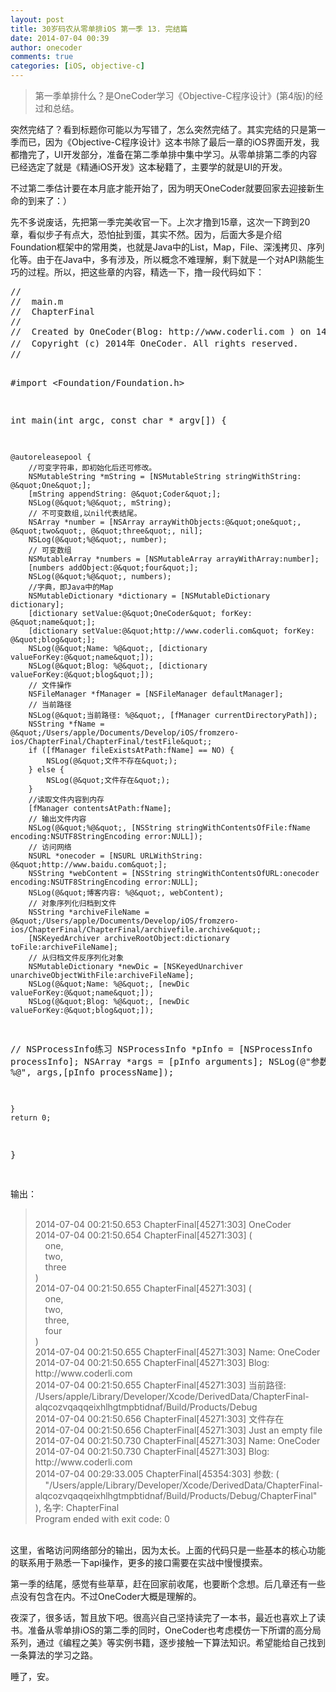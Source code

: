 ```yaml
---
layout: post
title: 30岁码农从零单排iOS 第一季 13. 完结篇
date: 2014-07-04 00:39
author: onecoder
comments: true
categories: [iOS, objective-c]
---
```

<blockquote>
	<p>
		第一季单排什么？是OneCoder学习《Objective-C程序设计》(第4版)的经过和总结。</p>
</blockquote>
<p>
	突然完结了？看到标题你可能以为写错了，怎么突然完结了。其实完结的只是第一季而已，因为《Objective-C程序设计》这本书除了最后一章的iOS界面开发，我都撸完了，UI开发部分，准备在第二季单排中集中学习。从零单排第二季的内容已经选定了就是《精通iOS开发》这本秘籍了，主要学的就是UI的开发。</p>
<p>
	不过第二季估计要在本月底才能开始了，因为明天OneCoder就要回家去迎接新生命的到来了：）</p>
<p>
	先不多说废话，先把第一季完美收官一下。上次才撸到15章，这次一下跨到20章，看似步子有点大，恐怕扯到蛋，其实不然。因为，后面大多是介绍Foundation框架中的常用类，也就是Java中的List，Map，File、深浅拷贝、序列化等。由于在Java中，多有涉及，所以概念不难理解，剩下就是一个对API熟能生巧的过程。所以，把这些章的内容，精选一下，撸一段代码如下：</p>
<pre class="brush:csharp;first-line:1;pad-line-numbers:true;highlight:null;collapse:false;">
//
//  main.m
//  ChapterFinal
//
//  Created by OneCoder(Blog: http://www.coderli.com ) on 14-7-3.
//  Copyright (c) 2014年 OneCoder. All rights reserved.
//

#import &lt;Foundation/Foundation.h&gt;


int main(int argc, const char * argv[])
{
   
    @autoreleasepool {
        //可变字符串，即初始化后还可修改。
        NSMutableString *mString = [NSMutableString stringWithString: @&quot;One&quot;];
        [mString appendString: @&quot;Coder&quot;];
        NSLog(@&quot;%@&quot;, mString);
        // 不可变数组,以nil代表结尾。
        NSArray *number = [NSArray arrayWithObjects:@&quot;one&quot;, @&quot;two&quot;, @&quot;three&quot;, nil];
        NSLog(@&quot;%@&quot;, number);
        // 可变数组
        NSMutableArray *numbers = [NSMutableArray arrayWithArray:number];
        [numbers addObject:@&quot;four&quot;];
        NSLog(@&quot;%@&quot;, numbers);
        //字典，即Java中的Map
        NSMutableDictionary *dictionary = [NSMutableDictionary dictionary];
        [dictionary setValue:@&quot;OneCoder&quot; forKey: @&quot;name&quot;];
        [dictionary setValue:@&quot;http://www.coderli.com&quot; forKey: @&quot;blog&quot;];
        NSLog(@&quot;Name: %@&quot;, [dictionary valueForKey:@&quot;name&quot;]);
        NSLog(@&quot;Blog: %@&quot;, [dictionary valueForKey:@&quot;blog&quot;]);
        // 文件操作
        NSFileManager *fManager = [NSFileManager defaultManager];
        // 当前路径
        NSLog(@&quot;当前路径: %@&quot;, [fManager currentDirectoryPath]);
        NSString *fName = @&quot;/Users/apple/Documents/Develop/iOS/fromzero-ios/ChapterFinal/ChapterFinal/testFile&quot;;
        if ([fManager fileExistsAtPath:fName] == NO) {
            NSLog(@&quot;文件不存在&quot;);
        } else {
            NSLog(@&quot;文件存在&quot;);
        }
        //读取文件内容到内存
        [fManager contentsAtPath:fName];
        // 输出文件内容
        NSLog(@&quot;%@&quot;, [NSString stringWithContentsOfFile:fName encoding:NSUTF8StringEncoding error:NULL]);
        // 访问网络
        NSURL *onecoder = [NSURL URLWithString: @&quot;http://www.baidu.com&quot;];
        NSString *webContent = [NSString stringWithContentsOfURL:onecoder encoding:NSUTF8StringEncoding error:NULL];
        NSLog(@&quot;博客内容: %@&quot;, webContent);
        // 对象序列化归档到文件
        NSString *archiveFileName = @&quot;/Users/apple/Documents/Develop/iOS/fromzero-ios/ChapterFinal/ChapterFinal/archivefile.archive&quot;;
        [NSKeyedArchiver archiveRootObject:dictionary toFile:archiveFileName];
        // 从归档文件反序列化对象
        NSMutableDictionary *newDic = [NSKeyedUnarchiver unarchiveObjectWithFile:archiveFileName];
        NSLog(@&quot;Name: %@&quot;, [newDic valueForKey:@&quot;name&quot;]);
        NSLog(@&quot;Blog: %@&quot;, [newDic valueForKey:@&quot;blog&quot;]);
// NSProcessInfo练习
        NSProcessInfo *pInfo = [NSProcessInfo processInfo];
        NSArray *args = [pInfo arguments];
        NSLog(@&quot;参数: %@, 名字: %@&quot;, args,[pInfo processName]);

    }
    return 0;
}

</pre>
<p>
	输出：</p>
<blockquote>
	<p>
		<br />
		2014-07-04 00:21:50.653 ChapterFinal[45271:303] OneCoder<br />
		2014-07-04 00:21:50.654 ChapterFinal[45271:303] (<br />
		&nbsp;&nbsp;&nbsp; one,<br />
		&nbsp;&nbsp;&nbsp; two,<br />
		&nbsp;&nbsp;&nbsp; three<br />
		)<br />
		2014-07-04 00:21:50.655 ChapterFinal[45271:303] (<br />
		&nbsp;&nbsp;&nbsp; one,<br />
		&nbsp;&nbsp;&nbsp; two,<br />
		&nbsp;&nbsp;&nbsp; three,<br />
		&nbsp;&nbsp;&nbsp; four<br />
		)<br />
		2014-07-04 00:21:50.655 ChapterFinal[45271:303] Name: OneCoder<br />
		2014-07-04 00:21:50.655 ChapterFinal[45271:303] Blog: http://www.coderli.com<br />
		2014-07-04 00:21:50.655 ChapterFinal[45271:303] 当前路径: /Users/apple/Library/Developer/Xcode/DerivedData/ChapterFinal-alqcozvqaqqeixhlhgtmpbtidnaf/Build/Products/Debug<br />
		2014-07-04 00:21:50.656 ChapterFinal[45271:303] 文件存在<br />
		2014-07-04 00:21:50.656 ChapterFinal[45271:303] Just an empty file<br />
		2014-07-04 00:21:50.730 ChapterFinal[45271:303] Name: OneCoder<br />
		2014-07-04 00:21:50.730 ChapterFinal[45271:303] Blog: http://www.coderli.com<br />
		2014-07-04 00:29:33.005 ChapterFinal[45354:303] 参数: (<br />
		&nbsp;&nbsp;&nbsp; &quot;/Users/apple/Library/Developer/Xcode/DerivedData/ChapterFinal-alqcozvqaqqeixhlhgtmpbtidnaf/Build/Products/Debug/ChapterFinal&quot;<br />
		), 名字: ChapterFinal<br />
		Program ended with exit code: 0</p>
</blockquote>
<p>
	<br />
	这里，省略访问网络部分的输出，因为太长。上面的代码只是一些基本的核心功能的联系用于熟悉一下api操作，更多的接口需要在实战中慢慢摸索。</p>
<p>
	第一季的结尾，感觉有些草草，赶在回家前收尾，也要断个念想。后几章还有一些点没有包含在内。不过OneCoder大概是理解的。</p>
<p>
	夜深了，很多话，暂且放下吧。很高兴自己坚持读完了一本书，最近也喜欢上了读书。准备从零单排iOS的第二季的同时，OneCoder也考虑模仿一下所谓的高分局系列，通过《编程之美》等实例书籍，逐步接触一下算法知识。希望能给自己找到一条算法的学习之路。</p>
<p>
	睡了，安。</p>

